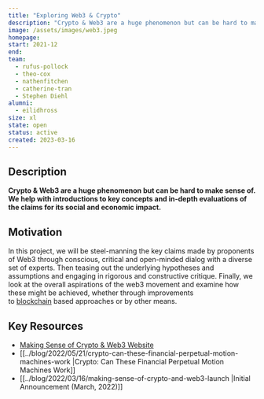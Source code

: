 ```yaml
---
title: "Exploring Web3 & Crypto"
description: "Crypto & Web3 are a huge phenomenon but can be hard to make sense of. We help with introductions to key concepts and in-depth evaluations of the claims for its social and economic impact."
image: /assets/images/web3.jpeg
homepage:
start: 2021-12
end:
team:
  - rufus-pollock
  - theo-cox
  - nathenfitchen
  - catherine-tran
  - Stephen Diehl
alumni:
  - eilidhross
size: xl
state: open
status: active
created: 2023-03-16
---
```


## Description

**Crypto & Web3 are a huge phenomenon but can be hard to make sense of. We help with introductions to key concepts and in-depth evaluations of the claims for its social and economic impact.**

## Motivation

In this project, we will be steel-manning the key claims made by proponents of Web3 through conscious, critical and open-minded dialog with a diverse set of experts. Then teasing out the underlying hypotheses and assumptions and engaging in rigorous and constructive critique. Finally, we look at the overall aspirations of the web3 movement and examine how these might be achieved, whether through improvements to [blockchain](https://web3.lifeitself.org/concepts/blockchain) based approaches or by other means.

## Key Resources

- [Making Sense of Crypto & Web3 Website](https://web3.lifeitself.org/)
- [[../blog/2022/05/21/crypto-can-these-financial-perpetual-motion-machines-work |Crypto: Can These Financial Perpetual Motion Machines Work]]
- [[../blog/2022/03/16/making-sense-of-crypto-and-web3-launch |Initial Announcement (March, 2022)]]